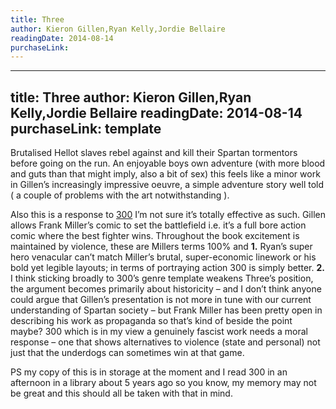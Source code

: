 ```yaml
---
title: Three
author: Kieron Gillen,Ryan Kelly,Jordie Bellaire
readingDate: 2014-08-14
purchaseLink:
---
```

---
title: Three
author: Kieron Gillen,Ryan Kelly,Jordie Bellaire
readingDate: 2014-08-14
purchaseLink:
template
---
Brutalised Hellot slaves rebel against and kill their Spartan tormentors before going on the run. An enjoyable boys own adventure (with more blood and guts than that might imply, also a bit of sex) this feels like a minor work in Gillen’s increasingly impressive oeuvre, a simple adventure story well told ( a couple of problems with the art notwithstanding ).

Also this is a response to [300](https://en.wikipedia.org/wiki/300_(comics)) I’m not sure it’s totally effective as such. Gillen allows Frank Miller’s comic to set the battlefield i.e. it’s a full bore action comic where the best fighter wins. Throughout the book excitement is maintained by violence, these are Millers terms 100% and __1.__ Ryan’s super hero venacular can’t match Miller’s brutal, super-economic linework or his bold yet legible layouts; in terms of portraying action 300 is simply better. __2.__ I think sticking broadly to 300’s genre template weakens Three’s position, the argument becomes primarily about historicity – and I don’t think anyone could argue that Gillen’s presentation is not more in tune with our current understanding of Spartan society – but Frank Miller has been pretty open in describing his work as propaganda so that’s kind of beside the point maybe? 300 which is in my view a genuinely fascist work needs a moral response – one that shows alternatives to violence (state and personal) not just that the underdogs can sometimes win at that game.

PS my copy of this is in storage at the moment and I read 300 in an afternoon in a library about 5 years ago so you know, my memory may not be great and this should all be taken with that in mind.
